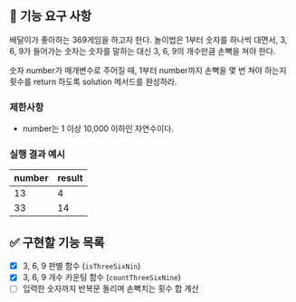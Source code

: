 ## 🚀 기능 요구 사항

배달이가 좋아하는 369게임을 하고자 한다. 놀이법은 1부터 숫자를 하나씩 대면서, 3, 6, 9가 들어가는 숫자는 숫자를 말하는 대신 3, 6, 9의 개수만큼 손뼉을 쳐야 한다.

숫자 number가 매개변수로 주어질 때, 1부터 number까지 손뼉을 몇 번 쳐야 하는지 횟수를 return 하도록 solution 메서드를 완성하라.

### 제한사항

- number는 1 이상 10,000 이하인 자연수이다.

### 실행 결과 예시

| number | result |
| --- | --- |
| 13 | 4 |
| 33 | 14 |

## ✅ 구현할 기능 목록  

- [x] 3, 6, 9 판별 함수 (`isThreeSixNin`)
- [x] 3, 6, 9 개수 카운팅 함수 (`countThreeSixNine`)
- [ ] 입력한 숫자까지 반복문 돌리며 손뼉치는 횟수 합 계산 
